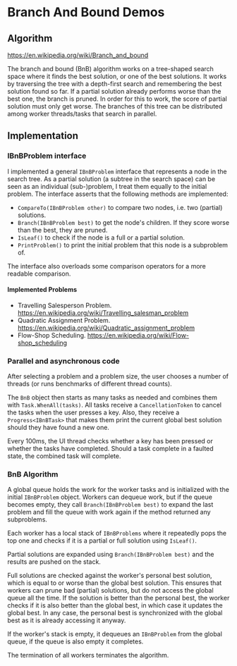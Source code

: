 # Branch And Bound Demos

## Algorithm
https://en.wikipedia.org/wiki/Branch_and_bound

The branch and bound (BnB) algorithm works on a tree-shaped search space where it finds the best solution, or one of the best solutions.
It works by traversing the tree with a depth-first search and remembering the best solution found so far.
If a partial solution already performs worse than the best one, the branch is pruned.
In order for this to work, the score of partial solution must only get worse.
The branches of this tree can be distributed among worker threads/tasks that search in parallel.

## Implementation

### IBnBProblem interface
I implemented a general `IBnBProblem` interface that represents a node in the search tree.
As a partial solution (a subtree in the search space) can be seen as an individual (sub-)problem, I treat them equally to the initial problem.
The interface asserts that the following methods are implemented:

* `CompareTo(IBnBProblem other)` to compare two nodes, i.e. two (partial) solutions.
* `Branch(IBnBProblem best)` to get the node's children. If they score worse than the best, they are pruned.
* `IsLeaf()` to check if the node is a full or a partial solution.
* `PrintProblem()` to print the initial problem that this node is a subproblem of.

The interface also overloads some comparison operators for a more readable comparison.

#### Implemented Problems
* Travelling Salesperson Problem. https://en.wikipedia.org/wiki/Travelling_salesman_problem
* Quadratic Assignment Problem. https://en.wikipedia.org/wiki/Quadratic_assignment_problem
* Flow-Shop Scheduling. https://en.wikipedia.org/wiki/Flow-shop_scheduling

### Parallel and asynchronous code
After selecting a problem and a problem size, the user chooses a number of threads (or runs benchmarks of different thread counts).

The `BnB` object then starts as many tasks as needed and combines them with `Task.WhenAll(tasks)`.
All tasks receive a `CancellationToken` to cancel the tasks when the user presses a key.
Also, they receive a `Progress<IBnBTask>` that makes them print the current global best solution should they have found a new one.

Every 100ms, the UI thread checks whether a key has been pressed or whether the tasks have completed.
Should a task complete in a faulted state, the combined task will complete.

### BnB Algorithm
A global queue holds the work for the worker tasks and is initialized with the initial `IBnBProblem` object.
Workers can dequeue work, but if the queue becomes empty, they call `Branch(IBnBProblem best)` to expand the last problem and fill the queue with work again if the method returned any subproblems.

Each worker has a local stack of `IBnBProblems` where it repeatedly pops the top one and checks if it is a partial or full solution using `IsLeaf()`.

Partial solutions are expanded using `Branch(IBnBProblem best)` and the results are pushed on the stack.

Full solutions are checked against the worker's personal best solution, which is equal to or worse than the global best solution.
This ensures that workers can prune bad (partial) solutions, but do not access the global queue all the time.
If the solution is better than the personal best, the worker checks if it is also better than the global best, in which case it updates the global best.
In any case, the personal best is synchronized with the global best as it is already accessing it anyway.

If the worker's stack is empty, it dequeues an `IBnBProblem` from the global queue, if the queue is also empty it completes.

The termination of all workers terminates the algorithm.
